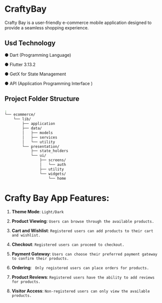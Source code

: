 # CraftyBay
Crafty Bay is a user-friendly e-commerce mobile application designed to provide a seamless shopping experience. 


## Usd Technology

● Dart (Programming Language)

● Flutter 3.13.2

● GetX for State Management

● API (Application Programming Interface )



## Project Folder Structure

```bash
.
└── ecommerce/
    └── lib/
        ├── application
        ├── data/
        │   ├── models
        │   ├── services
        │   └── utility
        └── presentation/
            ├── state_holders
            └── ui/
                ├── screens/
                │   └── auth
                ├── utility
                └── widgets/
                    └── home
```

# Crafty Bay App Features:

1. **Theme Mode**: ``Light/Dark``

2. **Product Viewing**: ``Users can browse through the available products.``

3. **Cart and Wishlist**: ``Registered users can add products to their cart and wishlist.``

4. **Checkout**: ``Registered users can proceed to checkout.``


5. **Payment Gateway**: ``Users can choose their preferred payment gateway to confirm their products.``

6. **Ordering**: `` Only registered users can place orders for products.``
7. **Product Reviews**: ``Registered users have the ability to add reviews for products.``

8. **Visitor Access**: ``Non-registered users can only view the available products.``


